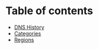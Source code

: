 # Table of contents

* [DNS History](README.md)
* [Categories](categories.md)
* [Regions](regions.md)